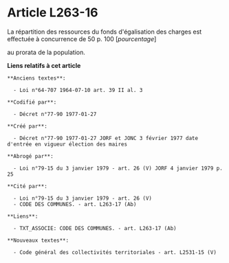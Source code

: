 # Article L263-16

La répartition des ressources du fonds d'égalisation des charges est effectuée à concurrence de 50 p. 100 [*pourcentage*]

au prorata de la population.

**Liens relatifs à cet article**

	**Anciens textes**:

	  - Loi n°64-707 1964-07-10 art. 39 II al. 3

	**Codifié par**:

	  - Décret n°77-90 1977-01-27

	**Créé par**:

	  - Décret n°77-90 1977-01-27 JORF et JONC 3 février 1977 date d'entrée en vigueur élection des maires

	**Abrogé par**:

	  - Loi n°79-15 du 3 janvier 1979 - art. 26 (V) JORF 4 janvier 1979 p. 25

	**Cité par**:

	  - Loi n°79-15 du 3 janvier 1979 - art. 26 (V)
	  - CODE DES COMMUNES. - art. L263-17 (Ab)

	**Liens**:

	  - TXT_ASSOCIE: CODE DES COMMUNES. - art. L263-17 (Ab)

	**Nouveaux textes**:

	  - Code général des collectivités territoriales - art. L2531-15 (V)
